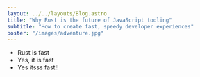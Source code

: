 ```yaml
---
layout: ../../layouts/Blog.astro
title: "Why Rust is the future of JavaScript tooling"
subtitle: "How to create fast, speedy developer experiences"
poster: "/images/adventure.jpg"
---
```


- Rust is fast
- Yes, it is fast
- Yes itsss fast!!